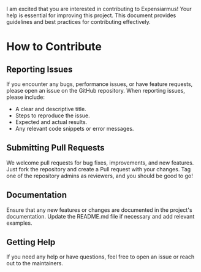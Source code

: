 I am excited that you are interested in contributing to Expensiarmus! Your help is essential for improving this project. This document provides guidelines and best practices for contributing effectively.

# How to Contribute
## Reporting Issues
If you encounter any bugs, performance issues, or have feature requests, please open an issue on the GitHub repository. When reporting issues, please include:

- A clear and descriptive title.
- Steps to reproduce the issue.
- Expected and actual results.
- Any relevant code snippets or error messages.

## Submitting Pull Requests
We welcome pull requests for bug fixes, improvements, and new features. Just fork the repository and create a Pull request with your changes. Tag one of the repository admins as reviewers, and you should be good to go!

## Documentation
Ensure that any new features or changes are documented in the project's documentation. Update the README.md file if necessary and add relevant examples.

## Getting Help
If you need any help or have questions, feel free to open an issue or reach out to the maintainers.
